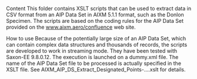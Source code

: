Content
This folder contains XSLT scripts that can be used to extract data in CSV format from an AIP Data Set in AIXM 5.1.1 format, such as the Donlon Specimen.
The scripts are based on the coding rules for the AIP Data Set provided on the www.aixm.aero/confluence web site.

How to use
Because of the potentially large size of an AIP Data Set, which can contain complex data structures and thousands of records, the scripts are developed to work in streaming mode. They have been tested with Saxon-EE 9.8.0.12.
The execution is launched on a dummy.xml file. The name of the AIP Data Set file to be processed is actually specified in the XSLT file. See AIXM_AIP_DS_Extract_Designated_Points-....xslt for details.
